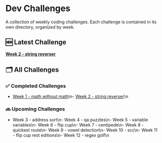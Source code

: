 # Dev Challenges

A collection of weekly coding challenges. Each challenge is contained in its own directory, organized by week.

## 🆕 Latest Challenge

**[Week 2 - string reverser](./week2_string_reverser)**

## 🗂 All Challenges

### ✅ Completed Challenges
- [Week 1 - math without math](./week1_math_without_math)\n- [Week 2 - string reverser](./week2_string_reverser)\n

### 🔜 Upcoming Challenges
- Week 3 - address sort\n- Week 4 - qa puzzles\n- Week 5 - variable variables\n- Week 6 - flip cup\n- Week 7 - centipede\n- Week 8 - quickest route\n- Week 9 - vowel detection\n- Week 10 - scc\n- Week 11 - flip cup rest editions\n- Week 12 - regex golf\n

